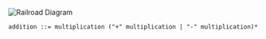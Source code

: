 ![Railroad Diagram](img/addition.png)

    addition ::= multiplication ("+" multiplication | "-" multiplication)*
